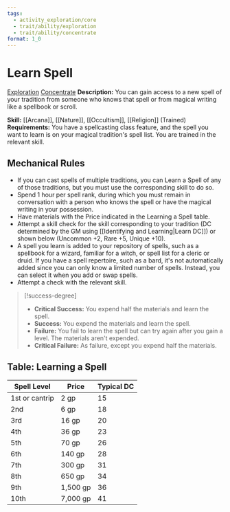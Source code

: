 ```yaml
---
tags:
  - activity_exploration/core
  - trait/ability/exploration
  - trait/ability/concentrate
format: 1_0
---
```

# Learn Spell

[Exploration](Exploration.md "Action & Ability Trait") [Concentrate](Concentrate.md "Action & Ability Trait")
**Description:** You can gain access to a new spell of your tradition from someone who knows that spell or from magical writing like a spellbook or scroll.

**Skill:** [[Arcana]], [[Nature]], [[Occultism]], [[Religion]] (Trained)
**Requirements:** You have a spellcasting class feature, and the spell you want to learn is on your magical tradition's spell list. You are trained in the relevant skill.

## Mechanical Rules

- If you can cast spells of multiple traditions, you can Learn a Spell of any of those traditions, but you must use the corresponding skill to do so.
- Spend 1 hour per spell rank, during which you must remain in conversation with a person who knows the spell or have the magical writing in your possession.
- Have materials with the Price indicated in the Learning a Spell table.
- Attempt a skill check for the skill corresponding to your tradition (DC determined by the GM using [[Identifying and Learning|Learn DC]]) or shown below (Uncommon +2, Rare +5, Unique +10). 
- A spell you learn is added to your repository of spells, such as a spellbook for a wizard, familiar for a witch, or spell list for a cleric or druid. If you have a spell repertoire, such as a bard, it's not automatically added since you can only know a limited number of spells. Instead, you can select it when you add or swap spells.
- Attempt a check with the relevant skill.

> [!success-degree] 
>- **Critical Success:** You expend half the materials and learn the spell.  
>- **Success:** You expend the materials and learn the spell.  
>- **Failure:** You fail to learn the spell but can try again after you gain a level. The materials aren't expended.  
>- **Critical Failure:** As failure, except you expend half the materials.


## Table: Learning a Spell

| **Spell Level** | **Price** | **Typical DC** |
| --------------- | --------- | -------------- |
| 1st or cantrip  | 2 gp      | 15             |
| 2nd             | 6 gp      | 18             |
| 3rd             | 16 gp     | 20             |
| 4th             | 36 gp     | 23             |
| 5th             | 70 gp     | 26             |
| 6th             | 140 gp    | 28             |
| 7th             | 300 gp    | 31             |
| 8th             | 650 gp    | 34             |
| 9th             | 1,500 gp  | 36             |
| 10th            | 7,000 gp  | 41             |

